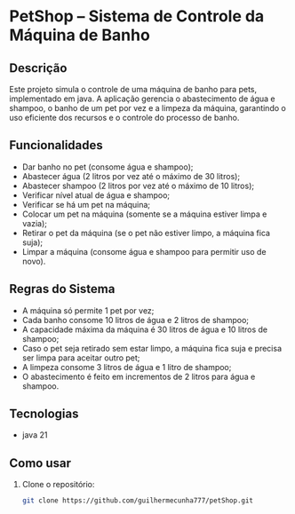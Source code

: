 # PetShop – Sistema de Controle da Máquina de Banho

## Descrição

Este projeto simula o controle de uma máquina de banho para pets, implementado em java. A aplicação gerencia o abastecimento de água e shampoo, o banho de um pet por vez e a limpeza da máquina, garantindo o uso eficiente dos recursos e o controle do processo de banho.

## Funcionalidades

- Dar banho no pet (consome água e shampoo);
- Abastecer água (2 litros por vez até o máximo de 30 litros);
- Abastecer shampoo (2 litros por vez até o máximo de 10 litros);
- Verificar nível atual de água e shampoo;
- Verificar se há um pet na máquina;
- Colocar um pet na máquina (somente se a máquina estiver limpa e vazia);
- Retirar o pet da máquina (se o pet não estiver limpo, a máquina fica suja);
- Limpar a máquina (consome água e shampoo para permitir uso de novo).

## Regras do Sistema

- A máquina só permite 1 pet por vez;
- Cada banho consome 10 litros de água e 2 litros de shampoo;
- A capacidade máxima da máquina é 30 litros de água e 10 litros de shampoo;
- Caso o pet seja retirado sem estar limpo, a máquina fica suja e precisa ser limpa para aceitar outro pet;
- A limpeza consome 3 litros de água e 1 litro de shampoo;
- O abastecimento é feito em incrementos de 2 litros para água e shampoo.

## Tecnologias

- java 21

## Como usar

1. Clone o repositório:
   ```bash
   git clone https://github.com/guilhermecunha777/petShop.git
